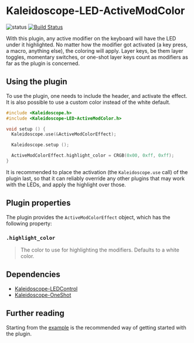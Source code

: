 # Kaleidoscope-LED-ActiveModColor

![status][st:experimental] [![Build Status][travis:image]][travis:status]

 [travis:image]: https://travis-ci.org/keyboardio/Kaleidoscope-LED-ActiveModColor.svg?branch=master
 [travis:status]: https://travis-ci.org/keyboardio/Kaleidoscope-LED-ActiveModColor

 [st:stable]: https://img.shields.io/badge/stable-✔-black.svg?style=flat&colorA=44cc11&colorB=494e52
 [st:broken]: https://img.shields.io/badge/broken-X-black.svg?style=flat&colorA=e05d44&colorB=494e52
 [st:experimental]: https://img.shields.io/badge/experimental----black.svg?style=flat&colorA=dfb317&colorB=494e52

With this plugin, any active modifier on the keyboard will have the LED under it
highlighted. No matter how the modifier got activated (a key press, a macro,
anything else), the coloring will apply. Layer keys, be them layer toggles,
momentary switches, or one-shot layer keys count as modifiers as far as the
plugin is concerned.

## Using the plugin

To use the plugin, one needs to include the header, and activate the effect. It
is also possible to use a custom color instead of the white default.

```c++
#include <Kaleidoscope.h>
#include <Kaleidoscope-LED-ActiveModColor.h>

void setup () {
  Kaleidoscope.use(&ActiveModColorEffect);

  Kaleidoscope.setup ();

  ActiveModColorEffect.highlight_color = CRGB(0x00, 0xff, 0xff);
}
```

It is recommended to place the activation (the `Kaleidoscope.use` call) of the
plugin last, so that it can reliably override any other plugins that may work
with the LEDs, and apply the highlight over those.

## Plugin properties

The plugin provides the `ActiveModColorEffect` object, which has the following
property:

### `.highlight_color`

> The color to use for highlighting the modifiers. Defaults to a white color.

## Dependencies

* [Kaleidoscope-LEDControl](https://github.com/keyboardio/Kaleidoscope-LEDControl)
* [Kaleidoscope-OneShot](https://github.com/keyboardio/Kaleidoscope-OneShot)

## Further reading

Starting from the [example][plugin:example] is the recommended way of getting
started with the plugin.

 [plugin:example]: https://github.com/keyboardio/Kaleidoscope-LED-ActiveModColor/blob/master/examples/LED-ActiveModColor/LED-ActiveModColor.ino
